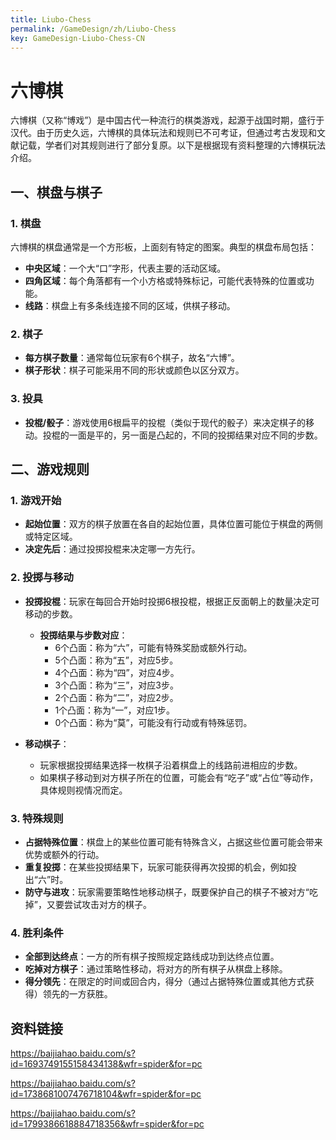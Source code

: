 ```yaml
---
title: Liubo-Chess
permalink: /GameDesign/zh/Liubo-Chess
key: GameDesign-Liubo-Chess-CN
---
```


# 六博棋
六博棋（又称“博戏”）是中国古代一种流行的棋类游戏，起源于战国时期，盛行于汉代。由于历史久远，六博棋的具体玩法和规则已不可考证，但通过考古发现和文献记载，学者们对其规则进行了部分复原。以下是根据现有资料整理的六博棋玩法介绍。

## 一、棋盘与棋子

### 1. 棋盘

六博棋的棋盘通常是一个方形板，上面刻有特定的图案。典型的棋盘布局包括：

- **中央区域**：一个大“口”字形，代表主要的活动区域。
- **四角区域**：每个角落都有一个小方格或特殊标记，可能代表特殊的位置或功能。
- **线路**：棋盘上有多条线连接不同的区域，供棋子移动。

### 2. 棋子

- **每方棋子数量**：通常每位玩家有6个棋子，故名“六博”。
- **棋子形状**：棋子可能采用不同的形状或颜色以区分双方。

### 3. 投具

- **投棍/骰子**：游戏使用6根扁平的投棍（类似于现代的骰子）来决定棋子的移动。投棍的一面是平的，另一面是凸起的，不同的投掷结果对应不同的步数。


## 二、游戏规则

### 1. 游戏开始

- **起始位置**：双方的棋子放置在各自的起始位置，具体位置可能位于棋盘的两侧或特定区域。
- **决定先后**：通过投掷投棍来决定哪一方先行。

### 2. 投掷与移动

- **投掷投棍**：玩家在每回合开始时投掷6根投棍，根据正反面朝上的数量决定可移动的步数。
  - **投掷结果与步数对应**：
    - 6个凸面：称为“六”，可能有特殊奖励或额外行动。
    - 5个凸面：称为“五”，对应5步。
    - 4个凸面：称为“四”，对应4步。
    - 3个凸面：称为“三”，对应3步。
    - 2个凸面：称为“二”，对应2步。
    - 1个凸面：称为“一”，对应1步。
    - 0个凸面：称为“莫”，可能没有行动或有特殊惩罚。

- **移动棋子**：
  - 玩家根据投掷结果选择一枚棋子沿着棋盘上的线路前进相应的步数。
  - 如果棋子移动到对方棋子所在的位置，可能会有“吃子”或“占位”等动作，具体规则视情况而定。

### 3. 特殊规则

- **占据特殊位置**：棋盘上的某些位置可能有特殊含义，占据这些位置可能会带来优势或额外的行动。
- **重复投掷**：在某些投掷结果下，玩家可能获得再次投掷的机会，例如投出“六”时。
- **防守与进攻**：玩家需要策略性地移动棋子，既要保护自己的棋子不被对方“吃掉”，又要尝试攻击对方的棋子。

### 4. 胜利条件

- **全部到达终点**：一方的所有棋子按照规定路线成功到达终点位置。
- **吃掉对方棋子**：通过策略性移动，将对方的所有棋子从棋盘上移除。
- **得分领先**：在限定的时间或回合内，得分（通过占据特殊位置或其他方式获得）领先的一方获胜。



## 资料链接
<https://baijiahao.baidu.com/s?id=1693749155158434138&wfr=spider&for=pc>

<https://baijiahao.baidu.com/s?id=1738681007476718104&wfr=spider&for=pc>

<https://baijiahao.baidu.com/s?id=1799386618884718356&wfr=spider&for=pc>